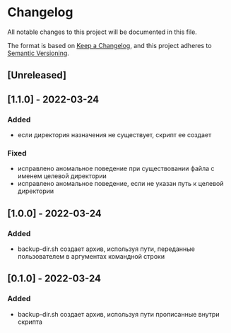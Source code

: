 # Changelog
All notable changes to this project will be documented in this file.

The format is based on [Keep a Changelog](https://keepachangelog.com/en/1.0.0/),
and this project adheres to [Semantic Versioning](https://semver.org/spec/v2.0.0.html).

## [Unreleased]

## [1.1.0] - 2022-03-24
### Added
- если директория назначения не существует, скрипт ее создает
### Fixed
- исправлено аномальное поведение при существовании файла с именем целевой директории
- исправлено аномальное поведение, если не указан путь к целевой директории

## [1.0.0] - 2022-03-24
### Added
- backup-dir.sh создает архив, используя пути, переданные пользователем в аргументах командной строки

## [0.1.0] - 2022-03-24
### Added
- backup-dir.sh создает архив, используя пути прописанные внутри скрипта